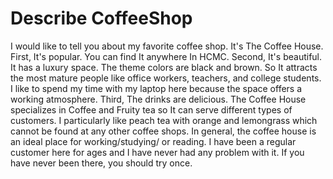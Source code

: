 # Describe CoffeeShop
I would like to tell you about my favorite coffee shop. It's The Coffee House.
First, It's popular. You can find It anywhere In HCMC.
Second, It's beautiful. It has a luxury space. The theme colors are black and brown. So It attracts the most mature people like office workers, teachers, and college students. I like to spend my time with my laptop here because the space offers a working atmosphere.
Third, The drinks are delicious. The Coffee House specializes in Coffee and Fruity tea so It can serve different types of customers. I particularly like peach tea with orange and lemongrass which cannot be found at any other coffee shops.
In general, the coffee house is an ideal place for working/studying/ or reading. I have been a regular customer here for ages and I have never had any problem with it. If you have never been there, you should try once.